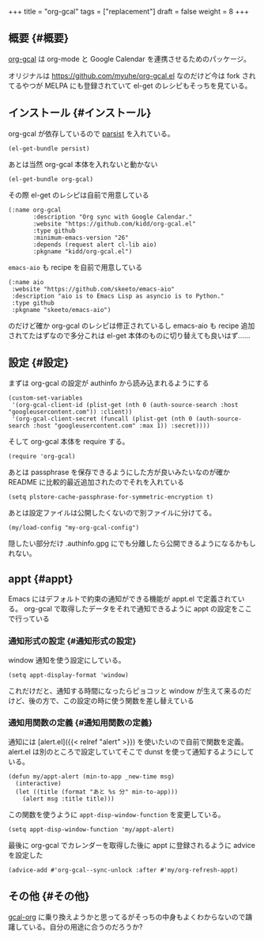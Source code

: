 +++
title = "org-gcal"
tags = ["replacement"]
draft = false
weight = 8
+++

## 概要 {#概要}

[org-gcal](https://github.com/kidd/org-gcal.el) は org-mode と Google Calendar を連携させるためのパッケージ。

オリジナルは <https://github.com/myuhe/org-gcal.el> なのだけど今は fork されてるやつが MELPA にも登録されていて
el-get のレシピもそっちを見ている。


## インストール {#インストール}

org-gcal が依存しているので [parsist](https://elpa.gnu.org/packages/persist.html) を入れている。

```emacs-lisp
(el-get-bundle persist)
```

あとは当然 org-gcal 本体を入れないと動かない

```emacs-lisp
(el-get-bundle org-gcal)
```

その際 el-get のレシピは自前で用意している

```emacs-lisp
(:name org-gcal
       :description "Org sync with Google Calendar."
       :website "https://github.com/kidd/org-gcal.el"
       :type github
       :minimum-emacs-version "26"
       :depends (request alert cl-lib aio)
       :pkgname "kidd/org-gcal.el")
```

`emacs-aio` も recipe を自前で用意している

```emacs-lisp
(:name aio
 :website "https://github.com/skeeto/emacs-aio"
 :description "aio is to Emacs Lisp as asyncio is to Python."
 :type github
 :pkgname "skeeto/emacs-aio")
```

のだけど確か org-gcal のレシピは修正されているし emacs-aio も recipe 追加されてたはずなので多分これは el-get 本体のものに切り替えても良いはず……


## 設定 {#設定}

まずは org-gcal の設定が authinfo から読み込まれるようにする

```emacs-lisp
(custom-set-variables
 '(org-gcal-client-id (plist-get (nth 0 (auth-source-search :host "googleusercontent.com")) :client))
 '(org-gcal-client-secret (funcall (plist-get (nth 0 (auth-source-search :host "googleusercontent.com" :max 1)) :secret))))
```

そして org-gcal 本体を require する。

```emacs-lisp
(require 'org-gcal)
```

あとは passphrase を保存できるようにした方が良いみたいなのが確か README に比較的最近追加されたのでそれを入れている

```emacs-lisp
(setq plstore-cache-passphrase-for-symmetric-encryption t)
```

あとは設定ファイルは公開したくないので別ファイルに分けてる。

```emacs-lisp
(my/load-config "my-org-gcal-config")
```

隠したい部分だけ .authinfo.gpg にでも分離したら公開できるようになるかもしれない。


## appt {#appt}

Emacs にはデフォルトで約束の通知ができる機能が appt.el で定義されている。
org-gcal で取得したデータをそれで通知できるように
appt の設定をここで行っている


### 通知形式の設定 {#通知形式の設定}

window 通知を使う設定にしている。

```emacs-lisp
(setq appt-display-format 'window)
```

これだけだと、通知する時間になったらピョコッと window が生えて来るのだけど、後の方で、この設定の時に使う関数を差し替えている


### 通知用関数の定義 {#通知用関数の定義}

通知には [alert.el]({{< relref "alert" >}}) を使いたいので自前で関数を定義。
alert.el は別のところで設定していてそこで dunst を使って通知するようにしている。

```emacs-lisp
(defun my/appt-alert (min-to-app _new-time msg)
  (interactive)
  (let ((title (format "あと %s 分" min-to-app)))
    (alert msg :title title)))
```

この関数を使うように `appt-disp-window-function` を変更している。

```emacs-lisp
(setq appt-disp-window-function 'my/appt-alert)
```

最後に org-gcal でカレンダーを取得した後に appt に登録されるように advice を設定した

```emacs-lisp
(advice-add #'org-gcal--sync-unlock :after #'my/org-refresh-appt)
```


## その他 {#その他}

[gcal-org](https://github.com/misohena/gcal) に乗り換えようかと思ってるがそっちの中身もよくわからないので躊躇している。自分の用途に合うのだろうか?
